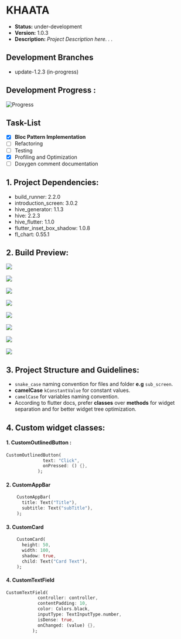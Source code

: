 # KHAATA 
- **Status:** under-development
- **Version:** 1.0.3
- **Description:** *Project Description here. . .*

## **Development Branches**
- update-1.2.3 (in-progress)

## **Development Progress :**
![Progress](https://progress-bar.dev/75/?title=progress)

## **Task-List**
- [x] **Bloc Pattern Implementation** 
- [ ] Refactoring
- [ ] Testing
- [x] Profiling and Optimization
- [ ] Doxygen comment documentation 

## 1. **Project Dependencies:**

- build_runner: 2.2.0
- introduction_screen: 3.0.2
- hive_generator: 1.1.3
- hive: 2.2.3
- hive_flutter: 1.1.0
- flutter_inset_box_shadow: 1.0.8
- fl_chart: 0.55.1


## 2. **Build Preview:**
![](preview/1.jpg?raw=true "")
<br/>
<br/>
![](preview/2.jpg?raw=true "")
<br/>
<br/>
![](preview/3.jpg?raw=true "")
<br/>
<br/>
![](preview/4.jpg?raw=true "")
<br/>
<br/>
![](preview/5.jpg?raw=true "")
<br/>
<br/>
![](preview/6.jpg?raw=true "")
<br/>
<br/>
![](preview/7.jpg?raw=true "")
<br/>
<br/>
![](preview/8.jpg?raw=true "")

## 3. **Project Structure and Guidelines:**
- `snake_case` naming convention for files and folder **e.g** `sub_screen`.
- **camelCase** `kConstantValue` for constant values.
- `camelCase` for variables naming convention.
- According to flutter docs, prefer **classes** over **methods** for widget separation and for better widget tree optimization.

## 4. **Custom widget classes:**
#### 1. CustomOutlinedButton :
```dart
CustomOutlinedButton(
              text: "Click",
              onPressed: () {},
            );
```
#### 2. CustomAppBar
```dart
    CustomAppBar(
      title: Text("Title"),
      subtitle: Text("subTitle"),
    );
```
#### 3. CustomCard
```dart
    CustomCard(
      height: 50,
      width: 100,
      shadow: true,
      child: Text("Card Text"),
    );
```
#### 4. CustomTextField
```dart
CustomTextField(
            controller: controller,
            contentPadding: 10,
            color: Colors.black,
            inputType: TextInputType.number,
            isDense: true,
            onChanged: (value) {},
          );
```
